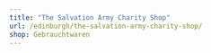 ```yaml
---
title: "The Salvation Army Charity Shop"
url: /edinburgh/the-salvation-army-charity-shop/
shop: Gebrauchtwaren
---
```

